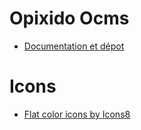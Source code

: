# Opixido Ocms #

* [Documentation et dépot](/https://code.google.com/p/opixido-ocms/)


# Icons #

* [Flat color icons by Icons8](https://icons8.com/color-icons)